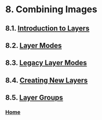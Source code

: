 # 8. Combining Images
## 8.1. [Introduction to Layers](./08-01-introduction-to-layers.md)
## 8.2. [Layer Modes](./08-02-00-layer-modes.md)
## 8.3. [Legacy Layer Modes](./08-03-legacy-layer-modes.md)
## 8.4. [Creating New Layers](./08-04-creating-new-layers.md)
## 8.5. [Layer Groups](./08-05-layer-groups.md)

### [Home](./00-home.md)

